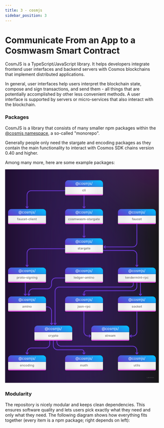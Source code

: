 ```yaml
---
title: 3 - cosmjs
sidebar_position: 3
---
```

# Communicate From an App to a Cosmwasm Smart Contract

 CosmJS is a TypeScript/JavaScript library. It helps developers integrate frontend user interfaces and backend servers with Cosmos blockchains that implement distributed applications.

 In general, user interfaces help users interpret the blockchain state, compose and sign transactions, and send them - all things that are potentially accomplished by other less convenient methods. A user interface is supported by servers or micro-services that also interact with the blockchain.

### Packages
CosmJS is a library that consists of many smaller npm packages within the [@cosmjs namespace](https://www.npmjs.com/org/cosmjs), a so-called "monorepo".

Generally people only need the stargate and encoding packages as they contain the main functionality to interact with Cosmos SDK chains version 0.40 and higher.

Among many more, here are some example packages:

![](../../../../static/img/cosmjs.png)

### Modularity
The repository is nicely modular and keeps clean dependencies. This ensures software quality and lets users pick exactly what they need and only what they need. The following diagram shows how everything fits together (every item is a npm package; right depends on left):